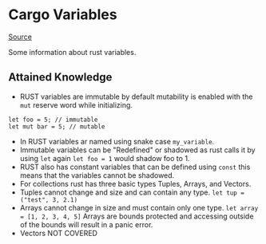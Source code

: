 # Cargo Variables
[Source](https://doc.rust-lang.org/stable/book/ch03-02-data-types.html)  

Some information about rust variables.

## Attained Knowledge
* RUST variables are immutable by default mutability is enabled with the `mut` reserve word while initializing. 
```
let foo = 5; // immutable
let mut bar = 5; // mutable
```
* In RUST variables ar named using snake case `my_variable`.
* Immutable variables can be "Redefined" or shadowed as rust calls it by using `let` again `let foo = 1` would shadow foo to 1.
* RUST also has constant variables that can be defined using `const` this means that the variables cannot be shadowed.
* For collections rust has three basic types Tuples, Arrays, and Vectors.
* Tuples cannot change and size and can contain any type. `let tup = ("test", 3, 2.1)`
* Arrays cannot change in size and must contain only one type. `let array = [1, 2, 3, 4, 5]`
    Arrays are bounds protected and accessing outside of the bounds will result in a panic error.
* Vectors NOT COVERED